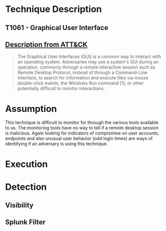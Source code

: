 # Technique Description

## T1061 - Graphical User Interface 
## [Description from ATT&CK](https://attack.mitre.org/techniques/T1061/)
<blockquote>
The Graphical User Interfaces (GUI) is a common way to interact with an operating system. Adversaries may use a system's GUI during an operation, commonly through a remote interactive session such as Remote Desktop Protocol, instead of through a Command-Line Interface, to search for information and execute files via mouse double-click events, the Windows Run command [1], or other potentially difficult to monitor interactions.
</blockquote>

# Assumption
This technique is difficult to monitor for through the various tools available to us. The monitoring tools have no way to tell if a remote desktop session is malicious. Again looking for indicators of compromise on user accounts, endpoints and also unusual user behavior (odd login times) are ways of identifying if an adversary is using this technique.  

# Execution

# Detection

## Visibility

## Splunk Filter
